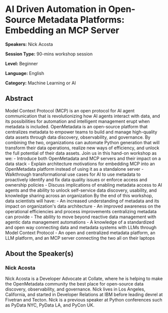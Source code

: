 # AI Driven Automation in Open-Source Metadata Platforms: Embedding an MCP Server

**Speakers:** Nick Acosta

**Session Type:** 90-mins workshop session

**Level:** Beginner

**Language:** English

**Category:** Machine Learning or AI

## Abstract

Model Context Protocol (MCP) is an open protocol for AI agent communication that is revolutionizing how AI agents interact with data, and its possibilities for automation and intelligent management erupt when metadata is included. OpenMetadata is an open-source platform that centralizes metadata to empower teams to build and manage high-quality data assets through data discovery, observability, and governance. By combining the two, organizations can automate Python generation that will transform their data operations, realize new ways of efficiency, and unlock the full potential of their data assets. Join us in this hand-on workshop as we: - Introduce both OpenMetadata and MCP servers and their impact on a data stack - Explain architecture motivations for embedding MCP into an OpenMetadata platform instead of using it as a standalone server - Walkthrough transformational use cases for AI to use metadata to proactively identify and fix data quality issues or enforce access and ownership policies - Discuss implications of enabling metadata access to AI agents and the ability to unlock self-service data discovery, usability, and knowledge sharing across an organization By the end of this workshop, data scientists will have: - An increased understanding of metadata and its impact on organization's data architecture - An improved awareness on the operational efficiencies and process improvements centralizing metadata can provide - The ability to move beyond reactive data management with agentic data management automations - A knowledge of a standardized and open way connecting data and metadata systems with LLMs through Model Context Protocol - An open and centralized metadata platform, an LLM platform, and an MCP server connecting the two all on their laptops


## About the Speaker(s)

### Nick Acosta

Nick Acosta is a Developer Advocate at Collate, where he is helping to make the OpenMetadata community the best place for open-source data discovery, observability, and governance. Nick lives in Los Angeles, California, and started in Developer Relations at IBM before leading devrel at Fivetran and Tecton. Nick is a previous speaker at Python conferences such as PyData NYC, PyData LA, and PyCon UK.